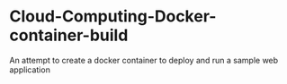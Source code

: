 # Cloud-Computing-Docker-container-build
An attempt to create a docker container to deploy and run a sample web application
